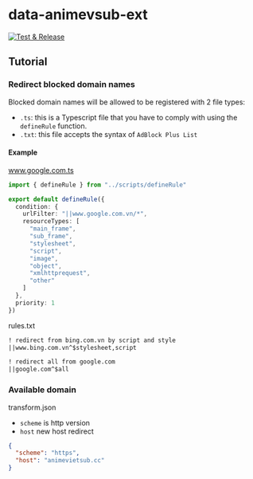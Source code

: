 # data-animevsub-ext

[![Test & Release](https://github.com/tachibana-shin/data-animevsub-ext/actions/workflows/build.yaml/badge.svg?branch=master)](https://github.com/tachibana-shin/data-animevsub-ext/actions/workflows/build.yaml)

## Tutorial

### Redirect blocked domain names

Blocked domain names will be allowed to be registered with 2 file types:

- `.ts`: this is a Typescript file that you have to comply with using the `defineRule` function.
- `.txt`: this file accepts the syntax of `AdBlock Plus List`

#### Example

www.google.com.ts

```ts
import { defineRule } from "../scripts/defineRule"

export default defineRule({
  condition: {
    urlFilter: "||www.google.com.vn/*",
    resourceTypes: [
      "main_frame",
      "sub_frame",
      "stylesheet",
      "script",
      "image",
      "object",
      "xmlhttprequest",
      "other"
    ]
  },
  priority: 1
})
```

rules.txt

```txt
! redirect from bing.com.vn by script and style
||www.bing.com.vn^$stylesheet,script

! redirect all from google.com
||google.com^$all
```

### Available domain

transform.json
- `scheme` is http version
- `host` new host redirect
```json
{
  "scheme": "https",
  "host": "animevietsub.cc"
}
```

